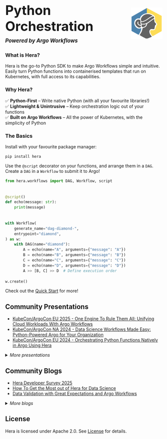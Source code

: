 <div style="display: flex; align-items: center; gap: 20px;">
  <h1 style="margin: 0;">
  <span style="font-size: 1.5em;">Python Orchestration</span><br>
  <span style="font-size: 0.6em;"><em>Powered by Argo Workflows</em></span>
  </h1>
  <img src="https://raw.githubusercontent.com/argoproj-labs/hera/main/docs/assets/hera-logo.svg" width="20%" alt="Hera mascot" style="margin-left: auto;">
</div>

### What is Hera?

Hera is the go-to Python SDK to make Argo Workflows simple and intuitive. Easily turn Python functions into
containerised templates that run on Kubernetes, with full access to its capabilities.

### Why Hera?

✅ **Python-First** – Write native Python (with all your favourite libraries!)  
✅ **Lightweight & Unintrusive** – Keep orchestration logic out of your functions  
✅ **Built on Argo Workflows** – All the power of Kubernetes, with the simplicity of Python  

### The Basics

Install with your favourite package manager:

```
pip install hera
```

Use the `@script` decorator on your functions, and arrange them in a `DAG`. Create a `DAG` in a `Workflow` to submit it
to Argo!

```python
from hera.workflows import DAG, Workflow, script


@script()
def echo(message: str):
    print(message)


with Workflow(
    generate_name="dag-diamond-",
    entrypoint="diamond",
) as w:
    with DAG(name="diamond"):
        A = echo(name="A", arguments={"message": "A"})
        B = echo(name="B", arguments={"message": "B"})
        C = echo(name="C", arguments={"message": "C"})
        D = echo(name="D", arguments={"message": "D"})
        A >> [B, C] >> D  # Define execution order

w.create()
```

Check out the [Quick Start](walk-through/quick-start.md) for more!

## Community Presentations

<!-- Add 3 most recent talks here. Keep in sync with README.md. -->

- [KubeCon/ArgoCon EU 2025 - One Engine To Rule Them All: Unifying Cloud Workloads With Argo Workflows](https://www.youtube.com/watch?v=Xpo5218Ark8&list=PLj6h78yzYM2N9MWCsU_4upn64NDtHGv6i&index=18)
- [KubeCon/ArgoCon NA 2024 - Data Science Workflows Made Easy: Python-Powered Argo for Your Organization](https://www.youtube.com/watch?v=hZOcj5uVQOo&list=PLj6h78yzYM2Ow7Jy0paxwrimeuFGONU_7&index=14)
- [KubeCon/ArgoCon EU 2024 - Orchestrating Python Functions Natively in Argo Using Hera](https://www.youtube.com/watch?v=4G3Q6VMBvfI&list=PLj6h78yzYM2NA4NbSC6_mQNza2r3WV87h&index=4)

<details><summary><i>More presentations</i></summary>

<ul>
  <li>
    <a href="https://www.youtube.com/watch?v=NZCmYRVziGY&t=12481s&ab_channel=CNCFTAGAppDelivery">
      CNCF TAG App-Delivery @ KubeCon NA 2023 - Automating the Deployment of Data Workloads to Kubernetes with ArgoCD, Argo Workflows, and Hera
    </a>
  </li>
  <li>
    <a href="https://www.youtube.com/watch?v=nRYf3GkKpss&ab_channel=CNCF%5BCloudNativeComputingFoundation%5D">
      KubeCon/ArgoCon NA 2023 - How to Train an LLM with Argo Workflows and Hera
    </a>
    <ul>
      <li>
        <a href="https://github.com/flaviuvadan/kubecon_na_23_llama2_finetune">
          Featured code
        </a>
      </li>
    </ul>
  </li>
  <li>
    <a href="https://www.youtube.com/watch?v=h2TEw8kd1Ds">
      KubeCon/ArgoCon EU 2023 - Scaling gene therapy with Argo Workflows and Hera
    </a>
  </li>
  <li>
    <a href="https://youtu.be/sSLFVIIEKcE?t=2088">
      DoKC Town Hall #2 - Unsticking ourselves from Glue - Migrating PayIt's Data Pipelines to Argo Workflows and Hera
    </a>
  </li>
  <li>
    <a href="https://youtu.be/sdkBDPOdQ-g?t=231">
      Argo Workflows and Events Community Meeting 15 June 2022 - Hera project update
    </a>
  </li>
  <li>
    <a href="https://youtu.be/QETfzfVV-GY?t=181">
      Argo Workflows and Events Community Meeting 20 Oct 2021 - Hera introductory presentation
    </a>
  </li>
</ul>


</details>

## Community Blogs

<!-- Add 3 most recent blogs here. Keep in sync with docs homepage (docs/index.md). -->

- [Hera Developer Survey 2025](https://dev.to/elliot_gunton_73028975583/hera-developer-survey-2025-168d)
- [How To Get the Most out of Hera for Data Science](https://pipekit.io/blog/how-to-get-the-most-out-of-hera-for-data-science)
- [Data Validation with Great Expectations and Argo Workflows](https://towardsdatascience.com/data-validation-with-great-expectations-and-argo-workflows-b8e3e2da2fcc)

<details><summary><i>More blogs</i></summary>

<ul>
  <li>
    <a href="https://www.dynotx.com/hera-the-missing-argo-workflows-python-sdk/">
      Hera introduction and motivation
    </a>
  </li>
  <li>
    <a href="https://www.dynotx.com/argo-workflows-hera/">
      Dyno is scaling gene therapy research with cloud-native tools like Argo Workflows and Hera
    </a>
  </li>
</ul>

</details>

## License

Hera is licensed under Apache 2.0. See [License](https://github.com/argoproj-labs/hera/blob/main/LICENSE) for details.
